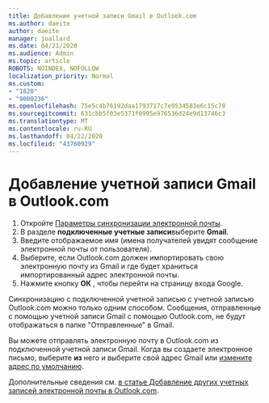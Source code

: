 ```yaml
---
title: Добавление учетной записи Gmail в Outlook.com
ms.author: daeite
author: daeite
manager: joallard
ms.date: 04/21/2020
ms.audience: Admin
ms.topic: article
ROBOTS: NOINDEX, NOFOLLOW
localization_priority: Normal
ms.custom:
- "1820"
- "9000236"
ms.openlocfilehash: 75e5c4b76192daa1793717c7e9534583e6c15c78
ms.sourcegitcommit: 631cbb5f03e5371f0995e976536d24e9d13746c3
ms.translationtype: MT
ms.contentlocale: ru-RU
ms.lasthandoff: 04/22/2020
ms.locfileid: "43760929"
---
```

# <a name="add-your-gmail-account-to-outlookcom"></a>Добавление учетной записи Gmail в Outlook.com

1. Откройте [Параметры синхронизации электронной почты](https://go.microsoft.com/fwlink/?linkid=875264).
2. В разделе **подключенные учетные записи**выберите **Gmail**.
3. Введите отображаемое имя (имена получателей увидят сообщение электронной почты от пользователя).
4. Выберите, если Outlook.com должен импортировать свою электронную почту из Gmail и где будет храниться импортированный адрес электронной почты.
5. Нажмите кнопку **ОК** , чтобы перейти на страницу входа Google.

Синхронизацию с подключенной учетной записью с учетной записью Outlook.com можно только одним способом. Сообщения, отправленные с помощью учетной записи Gmail с помощью Outlook.com, не будут отображаться в папке "Отправленные" в Gmail.

Вы можете отправлять электронную почту в Outlook.com из подключенной учетной записи Gmail. Когда вы создаете электронное письмо, выберите **из** него и выберите свой адрес Gmail или [измените адрес по умолчанию](https://go.microsoft.com/fwlink/?linkid=875264).

Дополнительные сведения см. [в статье Добавление других учетных записей электронной почты в Outlook.com](https://support.office.com/article/c5224df4-5885-4e79-91ba-523aa743f0ba?wt.mc_id=Office_Outlook_com_Alchemy).